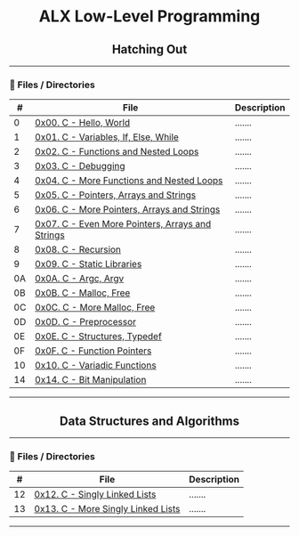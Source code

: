 <h1 align="center">ALX Low-Level Programming </h1>

<h2 align="center">Hatching Out </h2>

---

### :file_folder: Files / Directories 

#|File|Description
------|------|------
0|[0x00. C - Hello, World ](./0x00-hello_world)|.......
1|[0x01. C - Variables, If, Else, While](./0x01-variables_if_else_while)|.......
2|[0x02. C - Functions and Nested Loops ](./0x02-functions_nested_loops)|.......
3|[0x03. C - Debugging ](./0x03-debugging)|.......
4|[0x04. C - More Functions and Nested Loops ](./0x04-more_functions_nested_loops)|.......
5|[0x05. C - Pointers, Arrays and Strings ](./0x05-pointers_arrays_strings)|.......
6|[0x06. C - More Pointers, Arrays and Strings ](./0x06-pointers_arrays_strings)|.......
7|[0x07. C - Even More Pointers, Arrays and Strings](./0x07-pointers_arrays_strings)|.......
8|[0x08. C - Recursion ](./0x08-recursion)|.......
9|[0x09. C - Static Libraries ](./0x09-static_libraries)|.......
0A|[0x0A. C - Argc, Argv ](./0x0A-argc_argv)|.......
0B|[0x0B. C - Malloc, Free ](./0x0B-malloc_free)|.......
0C|[0x0C. C - More Malloc, Free](./0x0C-more_malloc_free)|.......
0D|[0x0D. C - Preprocessor ](./0x0D-preprocessor)|.......
0E|[0x0E. C - Structures, Typedef](./0x0E-structures_typedef)|.......
0F|[0x0F. C - Function Pointers ](./0x0F-function_pointers)|.......
10|[0x10. C - Variadic Functions ](./0x10-variadic_functions)|.......
14|[0x14. C - Bit Manipulation ](./0x14-bit_manipulation)|.......
---

<h2 align="center">Data Structures and Algorithms </h2>

---

### :file_folder: Files / Directories 

#|File|Description
---|-------------------------------|------
12|[0x12. C - Singly Linked Lists ](./0x12-singly_linked_lists)|.......
13|[0x13. C - More Singly Linked Lists](./0x13-more_singly_linked_lists)|.......
---
